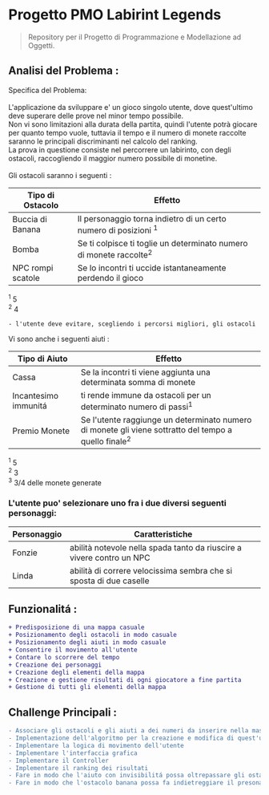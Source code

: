# Progetto PMO Labirint Legends

> Repository per il Progetto di Programmazione e Modellazione ad Oggetti.

## Analisi del Problema :
Specifica del Problema:<br>
<br>
L'applicazione da sviluppare e' un gioco singolo utente, dove quest'ultimo deve superare delle prove nel minor tempo possibile.<br>
Non vi sono limitazioni alla durata della partita, quindi l'utente potrà giocare per quanto tempo vuole, tuttavia il tempo e il numero di monete raccolte saranno le principali discriminanti nel calcolo del ranking.<br>
La prova in questione consiste nel percorrere un labirinto, con degli ostacoli, raccogliendo il maggior numero possibile di monetine. <br>
<br>
Gli ostacoli saranno i seguenti : 
<br>

| Tipo di Ostacolo | Effetto |
|-------------------|-----------------|
| Buccia di Banana  | Il personaggio torna indietro di un certo numero di posizioni <sup>1</sup>   |
| Bomba             | Se ti colpisce ti toglie un determinato numero di monete raccolte<sup>2</sup> | 
| NPC rompi scatole | Se lo incontri ti uccide istantaneamente perdendo il gioco|

<sup>1</sup> 5
<br>
<sup>2</sup> 4
<br>

```
- l'utente deve evitare, scegliendo i percorsi migliori, gli ostacoli
```
Vi sono anche i seguenti aiuti : <br>

| Tipo di Aiuto | Effetto |
|---------------|---------|
| Cassa | Se la incontri ti viene aggiunta una determinata somma di monete |
| Incantesimo immunitá | ti rende immune da ostacoli per un determinato numero di passi<sup>1</sup> | 
| Premio Monete | Se l'utente raggiunge un determinato numero di monete gli viene sottratto del tempo a quello finale<sup>2</sup> |

<sup>1</sup> 5
<br>
<sup>2</sup> 3
<br>
<sup>3</sup> 3/4 delle monete generate

### L'utente puo' selezionare uno fra i due diversi seguenti personaggi:

| Personaggio | Caratteristiche |
|-------------|-----------------|
| Fonzie | abilità notevole nella spada tanto da riuscire a vivere contro un NPC|
| Linda | abilità di correre velocissima sembra che si sposta di due caselle |

## Funzionalitá :  
```diff
+ Predisposizione di una mappa casuale
+ Posizionamento degli ostacoli in modo casuale
+ Posizionamento degli aiuti in modo casuale
+ Consentire il movimento all'utente
+ Contare lo scorrere del tempo
+ Creazione dei personaggi
+ Creazione degli elementi della mappa
+ Creazione e gestione risultati di ogni giocatore a fine partita
+ Gestione di tutti gli elementi della mappa
```
## Challenge Principali :
```diff
- Associare gli ostacoli e gli aiuti a dei numeri da inserire nella mastrice 
- Implementazione dell'algoritmo per la creazione e modifica di quest'ultima real time
- Implementare la logica di movimento dell'utente 
- Implementare l'interfaccia grafica  
- Implementare il Controller 
- Implementare il ranking dei risultati 
- Fare in modo che l'aiuto con invisibilitá possa oltrepassare gli ostacoli
- Fare in modo che l'ostacolo banana possa fa indietreggiare il presonaggio
```
